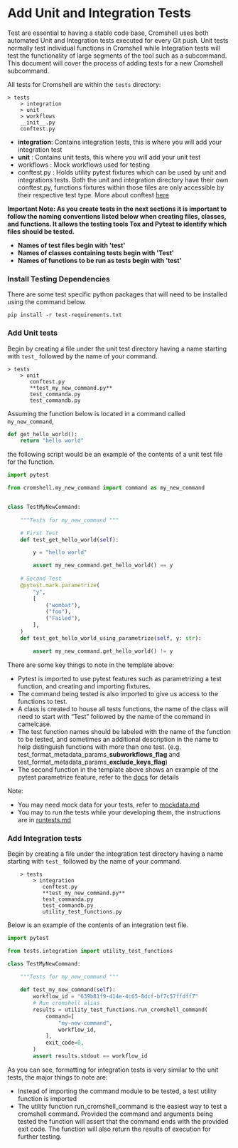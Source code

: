 # Add Unit and Integration Tests

Test are essential to having a stable code base, Cromshell uses both automated Unit and 
Integration tests executed for every Git push. Unit tests normally test individual 
functions in Cromshell while Integration tests will test the functionality of large 
segments of the tool such as a subcommand. This document will cover the process
of adding tests for a new Cromshell subcommand. 

All tests for Cromshell are within the `tests` directory:
```
> tests
    > integration
    > unit
    > workflows
    __init__.py
    conftest.py 
```
- **integration**: Contains integration tests, this is where you will add your integration test
- **unit** : Contains unit tests, this where you will add your unit test
- workflows : Mock workflows used for testing 
- conftest.py : Holds utility pytest fixtures which can be used by unit and integrations tests. Both the unit and integration directory have their own conftest.py, functions fixtures within those files are only accessible by their respective test type. More about conftest [here](https://docs.pytest.org/en/6.2.x/fixture.html)

**Important Note: As you create tests in the next sections it is important to follow the naming 
conventions listed below when creating files, classes, and functions. 
It allows the testing tools Tox and Pytest to identify which files should be tested.** 
- **Names of test files begin with 'test'**
- **Names of classes containing tests begin with 'Test'**  
- **Names of functions to be run as tests begin with 'test'**  

### Install Testing Dependencies
There are some test specific python packages that will need to be installed using 
the command below.
```shell
pip install -r test-requirements.txt
```
### Add Unit tests

Begin by creating a file under the unit test directory having a name starting 
with `test_` followed by the name of your command. 

```
> tests
    > unit
       conftest.py
       **test_my_new_command.py**
       test_commanda.py
       test_commandb.py
```

Assuming the function below is located in a command called `my_new_command`, 
```python
def get_hello_world():
    return "hello world"
```

the following script would be an example of the contents of a unit test 
file for the function.  
```python
import pytest

from cromshell.my_new_command import command as my_new_command


class TestMyNewCommand:
    
    """Tests for my_new_command """

    # First Test
    def test_get_hello_world(self):

        y = "hello world"

        assert my_new_command.get_hello_world() == y
    
    # Second Test
    @pytest.mark.parametrize(        
        "y",
        [
            ("wombat"),
            ("foo"),
            ("Failed"),
        ],
    )
    def test_get_hello_world_using_parametrize(self, y: str):

        assert my_new_command.get_hello_world() != y
```

There are some key things to note in the template above:
- Pytest is imported to use pytest features such as parametrizing a test function, 
and creating and importing fixtures. 
- The command being tested is also imported to give us access to the functions to test. 
- A class is created to house all tests functions, the name of the class will need to 
start with “Test” followed by the name of the command in camelcase.
- The test function names should be labeled with the name of the function to be tested, 
and sometimes an additional description in the name to help distinguish functions with 
more than one test. (e.g. test_format_metadata_params_**subworkflows_flag** and 
test_format_metadata_params_**exclude_keys_flag**)
- The second function in the template above shows an example of the pytest parametrize 
feature, refer to the [docs](https://docs.pytest.org/en/6.2.x/parametrize.html) for details

Note:
- You may need mock data for your tests, refer to [mockdata.md](../developer_docs/mockdata.md)
- You may to run the tests while your developing them, the instructions are in [runtests.md](../developer_docs/runtests.md) 

### Add Integration tests

Begin by creating a file under the integration test directory having a name starting 
with `test_` followed by the name of your command. 
```
    > tests
        > integration
           conftest.py
           **test_my_new_command.py**
           test_commanda.py
           test_commandb.py
           utility_test_functions.py
```

Below is an example of the contents of an integration test file. 

```python
import pytest

from tests.integration import utility_test_functions

class TestMyNewCommand:
    
    """Tests for my_new_command """

    def test_my_new_command(self):
        workflow_id = "639b81f9-414e-4c65-8dcf-bf7c57ffdff7"
        # Run cromshell alias
        results = utility_test_functions.run_cromshell_command(
            command=[
                "my-new-command",
                workflow_id,
            ],
            exit_code=0,
        )
        assert results.stdout == workflow_id
```

As you can see, formatting for integration tests is very similar to the unit tests, 
the major things to note are:
- Instead of importing the command module to be tested, a test utility function is imported
- The utility function run_cromshell_command is the easiest way to test a cromshell 
command. Provided the command and arguments being tested the function will assert that 
the command ends with the provided exit code. The function will also return the results 
of execution for further testing. 

